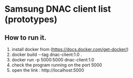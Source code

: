 # Samsung DNAC client list (prototypes)

## How to run it.
 1. install docker from (https://docs.docker.com/get-docker/)
 2. docker build --tag dnac-client:1.0 .
 3. docker run -p 5000:5000 dnac-client:1.0
 4. check the program running on the port 5000
 5. open the link : http://localhost:5000
